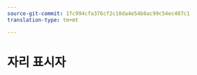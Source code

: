 ```yaml
---
source-git-commit: 1fc994cfa376cf2c10da4e54b0ac99c54ec487c1
translation-type: tm+mt

---
```

# 자리 표시자
